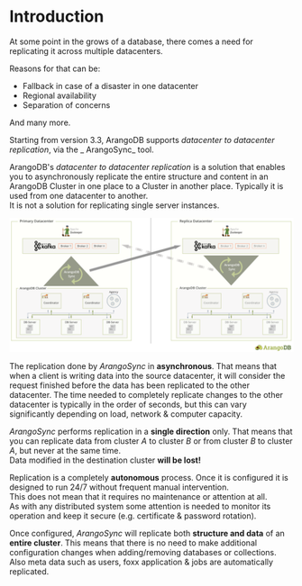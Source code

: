 # Introduction

At some point in the grows of a database, there comes a need for replicating it 
across multiple datacenters.

Reasons for that can be:
- Fallback in case of a disaster in one datacenter
- Regional availability 
- Separation of concerns 

And many more.

Starting from version 3.3, ArangoDB supports _datacenter to datacenter 
replication_, via the _ ArangoSync_ tool.

ArangoDB's _datacenter to datacenter replication_ is a solution that enables you
to asynchronously replicate the entire structure and content in an ArangoDB Cluster
in one place to a Cluster in another place. Typically it is used from one datacenter
to another.
<br/>It is not a solution for replicating single server instances.

![ArangoDB DC2DC](dc2dc.png)

The replication done by _ArangoSync_ in **asynchronous**. That means that when 
a client is writing data into the source datacenter, it will consider the 
request finished before the data has been replicated to the other datacenter.
The time needed to completely replicate changes to the other datacenter is
typically in the order of seconds, but this can vary significantly depending on 
load, network & computer capacity.

_ArangoSync_ performs replication in a **single direction** only. That means that 
you can replicate data from cluster _A_ to cluster _B_ or from cluster _B_ to 
cluster _A_, but never at the same time. 
<br/>Data modified in the destination cluster **will be lost!**

Replication is a completely **autonomous** process. Once it is configured it is 
designed to run 24/7 without frequent manual intervention.
<br/>This does not mean that it requires no maintenance or attention at all.
<br/>As with any distributed system some attention is needed to monitor its operation 
and keep it secure (e.g. certificate & password rotation).

Once configured, _ArangoSync_ will replicate both **structure and data** of an 
**entire cluster**. This means that there is no need to make additional configuration 
changes when adding/removing databases or collections.
<br/>Also meta data such as users, foxx application & jobs are automatically replicated.
